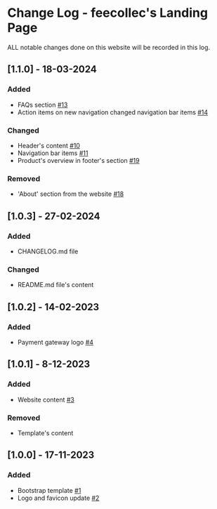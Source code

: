 # Change Log - feecollec's Landing Page
ALL notable changes done on this website will be recorded in this log.

## [1.1.0] - 18-03-2024
### Added
* FAQs section [#13](https://github.com/phisoft/feecollec-web/issues/13)
* Action items on new navigation changed navigation bar items [#14](https://github.com/phisoft/feecollec-web/issues/14)

### Changed
* Header's content [#10](https://github.com/phisoft/feecollec-web/issues/10)
* Navigation bar items [#11](https://github.com/phisoft/feecollec-web/issues/11)
* Product's overview in footer's section [#19](https://github.com/phisoft/feecollec-web/issues/19)

### Removed
* 'About' section from the website [#18](https://github.com/phisoft/feecollec-web/issues/18)

## [1.0.3] - 27-02-2024
### Added
* CHANGELOG.md file

### Changed
* README.md file's content

## [1.0.2] - 14-02-2023
### Added
* Payment gateway logo [#4](https://github.com/phisoft/feecollec-web/issues/4)

## [1.0.1] - 8-12-2023
### Added
* Website content [#3](https://github.com/phisoft/feecollec-web/issues/3)

### Removed
* Template's content

## [1.0.0] - 17-11-2023
### Added
* Bootstrap template [#1](https://github.com/phisoft/feecollec-web/issues/1)
* Logo and favicon update [#2](https://github.com/phisoft/feecollec-web/issues/2)
